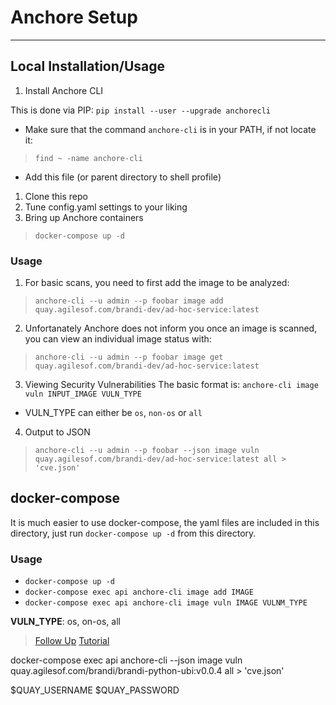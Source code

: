 # Anchore Setup

---

## Local Installation/Usage

1. Install Anchore CLI

This is done via PIP: `pip install --user --upgrade anchorecli`

  * Make sure that the command `anchore-cli` is in your PATH, if not locate it:
> `find ~ -name anchore-cli`
  * Add this file (or parent directory to shell profile)

1. Clone this repo
2. Tune config.yaml settings to your liking
3. Bring up Anchore containers
> `docker-compose up -d`

### Usage

1. For basic scans, you need to first add the image to be analyzed:
> `anchore-cli --u admin --p foobar image add quay.agilesof.com/brandi-dev/ad-hoc-service:latest`

2. Unfortanately Anchore does not inform you once an image is scanned, you can view an individual image status with:
> `anchore-cli --u admin --p foobar image get quay.agilesof.com/brandi-dev/ad-hoc-service:latest`

3. Viewing Security Vulnerabilities
The basic format is: `anchore-cli image vuln INPUT_IMAGE VULN_TYPE`
  * VULN_TYPE can either be `os`, `non-os` or `all`

4. Output to JSON
> `anchore-cli --u admin --p foobar --json image vuln quay.agilesof.com/brandi-dev/ad-hoc-service:latest all > 'cve.json'`


## docker-compose

It is much easier to use docker-compose, the yaml files are included in this directory, just run `docker-compose up -d` from this directory.

### Usage

  * `docker-compose up -d`  
  * `docker-compose exec api anchore-cli image add IMAGE`  
  * `docker-compose exec api anchore-cli image vuln IMAGE VULNM_TYPE`  

**VULN_TYPE**: os, on-os, all


> [Follow Up](https://opensource.com/article/18/8/tools-container-security)
> [Tutorial](https://geekflare.com/anchore-container-security-scanner/)

docker-compose exec api anchore-cli --json image vuln quay.agilesof.com/brandi/brandi-python-ubi:v0.0.4 all > 'cve.json'

$QUAY_USERNAME
$QUAY_PASSWORD